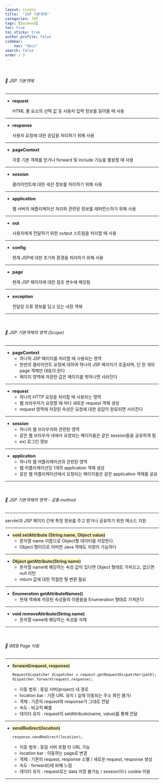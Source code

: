 ```yaml
---
layout: single
title:  "JSP 기본객체"
categories: JSP
tags: [backend]
toc: true
toc_sticky: true
author_profile: false
sidebar:
    nav: "docs"
search: false
order : 3
---
```


<br>

###### 🚥 JSP 기본객체

----------------

- **request**

  HTML 폼 요소의 선택 값 등 사용자 입력 정보를 읽어올 때 사용

--------------

- **response**

  사용자 요청에 대한 응답을 처리하기 위해 사용

-------

- **pageContext**

  각종 기본 객체를 얻거나 forward 및 include 기능을 활용할 때 사용

---

- **session**

  클라이언트에 대한 세션 정보를 처리하기 위해 사용

-------

- **application**

  웹 서버의 애플리케이션 처리와 관련된 정보를 레퍼런스하기 위해 사용

--------

- **out**

  사용자에게 전달하기 위한 output 스트림을 처리할 때 사용

--------

- **config**

  현재 JSP에 대한 초기화 환경을 처리하기 위해 사용

---------

- **page**

  현재 JSP 페이지에 대한 참조 변수에 해당됨

-----------------

- **exception**

  전달된 오류 정보를 담고 있는 내장 객체

--------

<br>

###### 🚥 JSP 기본객체의 영역 (Scope)

----------------

- **pageContext**
  - 하나의 JSP 페이지를 처리할 때 사용되는 영역
  - 한번의 클라이언트 요청에 대하여 하나의 JSP 페이지가 호출되며, 단 한 개의 page 객체만 대응이 된다
  - 페이지 영역에 저장한 값은 페이지를 벗어나면 사라진다

-------------

- **request**
  - 하나의 HTTP 요청을 처리할 때 사용되는 영역
  - 웹 브라우저가 요청할 때 마다 새로운 request 객체 생성
  - request 영역에 저장된 속성은 요청에 대한 응답이 완료되면 사라진다

---------------

- **session**
  - 하나의 웹 브라우저와 관련된 영역
  - 같은 웹 브라우저 내에서 요청되는 페이지들은 같은 session들을 공유하게 됨
  - ex) 로그인 정보

------------

- **application**
  - 하나의 웹 어플리케이션과 관련된 영역
  - 웹 어플리케이션당 1개의 application 객체 생성
  - 같은 웹 어플리케이션에서 요청되는 페이지들은 같은 application 객체를 공유

----------

<br>

###### 🚥 JSP 기본객체의 영역 - 공통 method

----------------

servlet과 JSP 페이지 간에 특정 정보를 주고 받거나 공유하기 위한 메소드 지원

---------

- **<span style="color:#2d3748;background-color:#fff5b1">void setAttribute (String name, Object value)</span>**
  - 문자열 name 이름으로 Object형 데이터를 저장한다.
  - Object 형이므로 어떠한 Java 객체도 저장이 가능하다

--------------

- **<span style="color:#2d3748;background-color:#fff5b1">Object getAttribute(String name)</span>**
  - 문자열 name에 해당하는 속성 값이 있다면 Object 형태로 가져오고, 없으면 null 리턴
  - return 값에 대한 적절한 형 변환 필요

------------

- **Enumeration getAttributeNames()**
  - 현재 객체에 저장된 속성들의 이름들을 Enumeration 형태로 가져온다

----------------

- **void removeAttribute(String name)**
  - 문자열 name에 해당하는 속성을 삭제

---------

<br>



###### 🚥 WEB Page 이동

----------------

- **<span style="color:#2d3748;background-color:#fff5b1">forward(request, response)</span>**

  ``` jsp
  RequestDispatcher dispatcher = request.getRequestDispatcher(path);
  dispatcher.forward(request.response);
  ```

  - 이동 범위 : 동일 서버(project) 내 경로
  - location bar : 기존 URL 유지 ( 실제 이동되는 주소 확인 불가)
  - 객체 : 기존의 request와 response가 그대로 전달
  - 속도 : 비교적 빠름
  - 데이터 유지 : request의 setAttribute(name, value)를 통해 전달

--------------

- **<span style="color:#2d3748;background-color:#fff5b1">sendRedirect(location)</span>**

  ```jsp
  response.sendRedirect(location);
  ```

  - 이동 범위 : 동일 서버 포함 타 URL 가능
  - location bar : 이동하는 page로 변경
  - 객체 : 기존의 request, response 소멸 / 새로운 request, response 생성
  - 속도 : forward()에 비해 느림
  - 데이터 유지 : request로는 data 저장 불가능 / session이나 cookie 이용

--------

<br>
